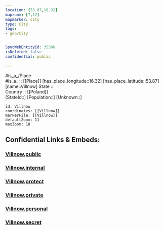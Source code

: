 ```yaml
---
location: [53.87,16.32] 
mapzoom: [7,12] 
mapmarker: city 
type: City
tags:
- geo/City


SpocWebEntityId: 35306
isDeleted: false
confidential: public

---
```

#is_a_/Place  
#is_a_ :: [[Place]] 
[has_place_longitude::16.32] 
[has_place_latitude::53.87] 
[name::Villnow] 
State ::  
Country :: [[Poland]]  
[StateId::] 
[Population::] 
[Unknown::] 


```leaflet
id: Villnow
coordinates: [[Villnow]] 
markerFile: [[Villnow]] 
defaultZoom: 11 
maxZoom: 18
```


## Confidential Links & Embeds: 

### [Villnow.public](/_public/\Earth\Continent\Europe\Europe~East\Poland\Provinces~Poland\West_Pomeranian\CityVillnow.public.md) 

### [Villnow.internal](/_internal/\Earth\Continent\Europe\Europe~East\Poland\Provinces~Poland\West_Pomeranian\CityVillnow.internal.md) 

### [Villnow.protect](/_protect/\Earth\Continent\Europe\Europe~East\Poland\Provinces~Poland\West_Pomeranian\CityVillnow.protect.md) 

### [Villnow.private](/_private/\Earth\Continent\Europe\Europe~East\Poland\Provinces~Poland\West_Pomeranian\CityVillnow.private.md) 

### [Villnow.personal](/_personal/\Earth\Continent\Europe\Europe~East\Poland\Provinces~Poland\West_Pomeranian\CityVillnow.personal.md) 

### [Villnow.secret](/_secret/\Earth\Continent\Europe\Europe~East\Poland\Provinces~Poland\West_Pomeranian\CityVillnow.secret.md)

